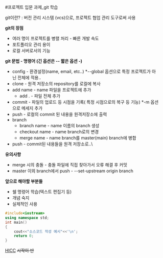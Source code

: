 #프로젝트 입문 과제_git 학습 

git이란? : 버전 관리 시스템 (vcs)으로, 프로젝트 협업 관리 도구로써 사용

**git의 장점**
 * 여러 명이 프로젝트를 병렬 처리 - 빠른 개발 속도
 * 포트폴리오 관리 용이
 * 로컬 서버로서의 기능
 

**git 문법 - 명령어 (긴 옵션은 -- 짧은 옵션 -)**
 * config - 환경설정(name, email, etc..)
   *--global 옵션으로 특정 프로젝트가 아닌 전체에 적용..
 * clone - 원격 저장소의 repository를 로컬에 복사
 * add name - name 파일을 프로젝트에 추가
   * add . - 파일 전체 추가
 * commit  - 파일의 업로드 등 시점을 기록( 특정 시점으로의 복구 등 기능)
   *-m 옵션으로 메세지 추가
 * push - 로컬의 commit 된 내용을 원격저장소에 출력
 * branch
   * branch name - name 이름의 branch 생성
   * checkout name - name branch로의 변경
   * merge name - name branch를 master(main) branch에 병합
 * push - commit된 내용들을 원격 저장소로..\

**유의사항**
  * merge 시의 충돌 - 충돌 파일에 직접 찾아가서 오류 해결 후 커밋
  * master 이외 branch에서 push - --set-upstream origin branch

**앞으로 해야할 부분들** 
  * 쉘 명령어 학습(텍스트 편집기 등)
  * 개념 숙지
  * 실제적인 사용

~~~C++
#include<iostream>
using namespace std;
int main()
{
	cout<<"소스코드 작성 예시"<<'\n';
	return 0;
}
~~~
[HICC](https://github.com/HICC-Introduction)
~~시작이 반~~





	
